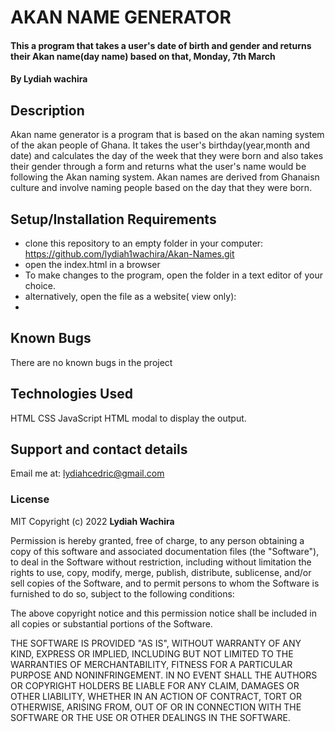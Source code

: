 # AKAN NAME GENERATOR

#### This a program that takes a user's date of birth and gender and returns their Akan name(day name) based on that, Monday, 7th March

#### By **Lydiah wachira**

## Description

Akan name generator is a program that is based on the akan naming system of the akan people of Ghana. It takes the user's birthday(year,month and date) and calculates the day of the week that they were born and also takes their gender through a form and returns what the user's name would be following the Akan naming system. Akan names are derived from Ghanaisn culture and involve naming people based on the day that they were born.

## Setup/Installation Requirements

- clone this repository to an empty folder in your computer: https://github.com/lydiah1wachira/Akan-Names.git
- open the index.html in a browser
- To make changes to the program, open the folder in a text editor of your choice.
- alternatively, open the file as a website( view only):
-

## Known Bugs

There are no known bugs in the project

## Technologies Used

HTML
CSS
JavaScript
HTML modal to display the output.

## Support and contact details

Email me at: lydiahcedric@gmail.com

### License

MIT Copyright (c) 2022 **Lydiah Wachira**

Permission is hereby granted, free of charge, to any person obtaining a copy of this software and associated documentation files (the "Software"), to deal in the Software without restriction, including without limitation the rights to use, copy, modify, merge, publish, distribute, sublicense, and/or sell copies of the Software, and to permit persons to whom the Software is furnished to do so, subject to the following conditions:

The above copyright notice and this permission notice shall be included in all copies or substantial portions of the Software.

THE SOFTWARE IS PROVIDED "AS IS", WITHOUT WARRANTY OF ANY KIND, EXPRESS OR IMPLIED, INCLUDING BUT NOT LIMITED TO THE WARRANTIES OF MERCHANTABILITY, FITNESS FOR A PARTICULAR PURPOSE AND NONINFRINGEMENT. IN NO EVENT SHALL THE AUTHORS OR COPYRIGHT HOLDERS BE LIABLE FOR ANY CLAIM, DAMAGES OR OTHER LIABILITY, WHETHER IN AN ACTION OF CONTRACT, TORT OR OTHERWISE, ARISING FROM, OUT OF OR IN CONNECTION WITH THE SOFTWARE OR THE USE OR OTHER DEALINGS IN THE SOFTWARE.